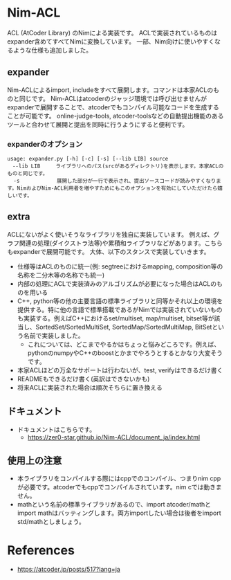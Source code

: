 # Nim-ACL
ACL (AtCoder Library) のNimによる実装です。
ACLで実装されているものはexpander含めてすべてNimに変換しています。
一部、Nim向けに使いやすくなるような仕様も追加しました。

## expander
Nim-ACLによるimport, includeをすべて展開します。コマンドは本家ACLのものと同じです。
Nim-ACLはatcoderのジャッジ環境では呼び出せませんがexpanderで展開することで、atcoderでもコンパイル可能なコードを生成することが可能です。
online-judge-tools, atcoder-toolsなどの自動提出機能のあるツールと合わせて展開と提出を同時に行うようにすると便利です。
### expanderのオプション
```
usage: expander.py [-h] [-c] [-s] [--lib LIB] source
　--lib LIB     ライブラリへのパス(srcがあるディレクトリ)を表示します。本家ACLのものと同じです。
  -s            展開した部分が一行で表示され、提出ソースコードが読みやすくなります。NimおよびNim-ACL利用者を増やすためにもこのオプションを有効にしていただけたら嬉しいです。
```

## extra
ACLにないがよく使いそうなライブラリを独自に実装しています。
例えば、グラフ関連の処理(ダイクストラ法等)や累積和ライブラリなどがあります。こちらもexpanderで展開可能です。
大体、以下のスタンスで実装していきます。
* 仕様等はACLのものに統一(例: segtreeにおけるmapping, composition等の名称を二分木等の名称でも統一)
* 内部の処理にACLで実装済みのアルゴリズムが必要になった場合はACLのものを用いる
* C++, python等の他の主要言語の標準ライブラリと同等かそれ以上の環境を提供する。特に他の言語で標準搭載であるがNimでは実装されていないものも実装する。例えばC++におけるset/multiset, map/multiset, bitset等が該当し、SortedSet/SortedMultiSet, SortedMap/SortedMultiMap, BitSetという名前で実装しました。
  * これについては、どこまでやるかはちょっと悩みどころです。例えば、pythonのnumpyやC++のboostとかまでやろうとするとかなり大変そうです。
* 本家ACLほどの万全なサポートは行わないが、test, verifyはできるだけ書く
* READMEもできるだけ書く(英訳はできないかも)
* 将来ACLに実装された場合は順次そちらに置き換える

## ドキュメント
* ドキュメントはこちらです。
  * https://zer0-star.github.io/Nim-ACL/document_ja/index.html

## 使用上の注意
* 本ライブラリをコンパイルする際にはcppでのコンパイル、つまりnim cppが必要です。atcoderでもcppでコンパイルされています。nim cでは動きません。
* mathという名前の標準ライブラリがあるので、import atcoder/mathとimport mathはバッティングします。両方importしたい場合は後者をimport std/mathとしましょう。

# References
- https://atcoder.jp/posts/517?lang=ja
